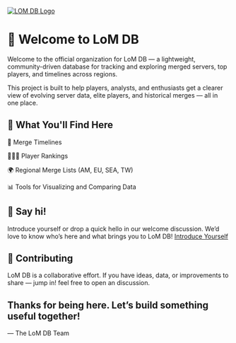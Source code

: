 [![LOM DB Logo](https://lomdb.github.io/img/lomdb-preview.webp)](https://lomdb.github.io)

# 👋 Welcome to LoM DB

Welcome to the official organization for LoM DB — a lightweight, community-driven database for tracking and exploring merged servers, top players, and timelines across regions.

This project is built to help players, analysts, and enthusiasts get a clearer view of evolving server data, elite players, and historical merges — all in one place.

## 🚀 What You'll Find Here
📅 Merge Timelines

🧑‍🤝‍🧑 Player Rankings

🌍 Regional Merge Lists (AM, EU, SEA, TW)

📊 Tools for Visualizing and Comparing Data

## 💬 Say hi!
Introduce yourself or drop a quick hello in our welcome discussion. We’d love to know who’s here and what brings you to LoM DB!
[Introduce Yourself](https://github.com/orgs/lomdb/discussions/27)

## 🤝 Contributing
LoM DB is a collaborative effort. If you have ideas, data, or improvements to share — jump in! feel free to open an discussion.

## Thanks for being here. Let’s build something useful together!
— The LoM DB Team
